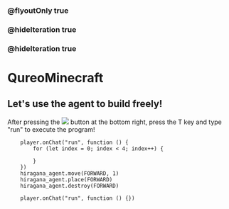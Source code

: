 ### @flyoutOnly true
### @hideIteration true
### @hideIteration true
# QureoMinecraft

## Let's use the agent to build freely!

After pressing the ![](https://raw.githubusercontent.com/camp-minecraft/TechkidsCampTutorial/master/images/playbutton.png) button at the bottom right, press the T key and type "run" to execute the program!


```ghost
    player.onChat("run", function () {
        for (let index = 0; index < 4; index++) {
            
        }
    })
    hiragana_agent.move(FORWARD, 1)
    hiragana_agent.place(FORWARD)
    hiragana_agent.destroy(FORWARD)
```


```template
    player.onChat("run", function () {})
```